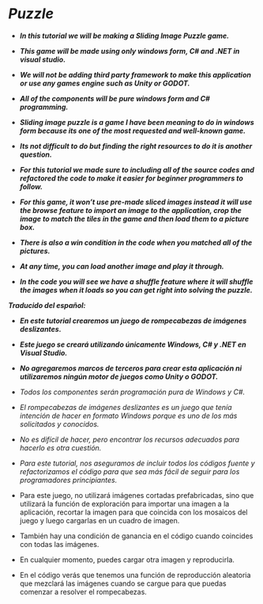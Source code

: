 # **_Puzzle_**

- **_In this tutorial we will be making a Sliding Image  Puzzle game._**
  
- **_This game will be made using only  windows form, C# and .NET in visual studio._**
  
- **_We will not be adding third party framework to make this application or use any games engine such as Unity or GODOT._**
  
- **_All of the components will be pure windows form and C# programming._**
  
- **_Sliding image puzzle is a game I have been meaning to do in windows form because its one of the most requested and well-known game._**
  
- **_Its not difficult to do but finding the right resources to do it is another question._**
  
- **_For this tutorial we made sure to including all of the source codes and refactored the code to make it easier for beginner programmers to follow._**

- **_For this game, it won’t use pre-made sliced images instead it will use the browse feature to import an image to the application, crop the image to match the tiles in the game and then load them to a picture box._**
  
- **_There is also a win condition in the code when you matched all of the pictures._**
  
- **_At any time, you can load another image and play it through._**
  
- **_In the code you will see we have a shuffle feature where it will shuffle the images when it loads so you can get right into solving the puzzle._**

**_Traducido del español:_**
  
- **_En este tutorial crearemos un juego de rompecabezas de imágenes deslizantes._**

- **_Este juego se creará utilizando únicamente Windows, C# y .NET en Visual Studio._**

- **_No agregaremos marcos de terceros para crear esta aplicación ni utilizaremos ningún motor de juegos como Unity o GODOT._**

- _Todos los componentes serán programación pura de Windows y C#._

- _El rompecabezas de imágenes deslizantes es un juego que tenía intención de hacer en formato Windows porque es uno de los más solicitados y conocidos._

- _No es difícil de hacer, pero encontrar los recursos adecuados para hacerlo es otra cuestión._

- _Para este tutorial, nos aseguramos de incluir todos los códigos fuente y refactorizamos el código para que sea más fácil de seguir para los programadores principiantes._

- Para este juego, no utilizará imágenes cortadas prefabricadas, sino que utilizará la función de exploración para importar una imagen a la aplicación, recortar la imagen para que coincida con los mosaicos del juego y luego cargarlas en un cuadro de imagen.

- También hay una condición de ganancia en el código cuando coincides con todas las imágenes.

- En cualquier momento, puedes cargar otra imagen y reproducirla.

- En el código verás que tenemos una función de reproducción aleatoria que mezclará las imágenes cuando se cargue para que puedas comenzar a resolver el rompecabezas.
